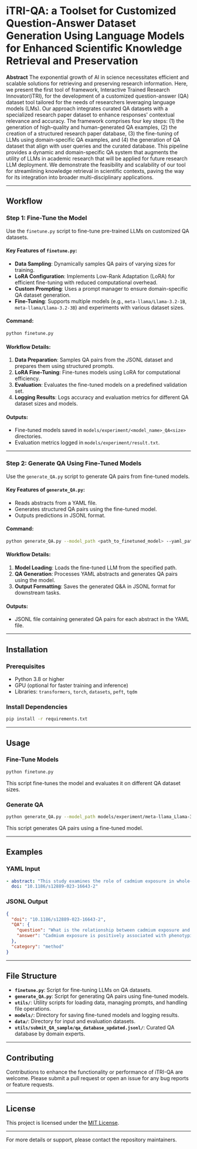 # iTRI-QA: a Toolset for Customized Question-Answer Dataset Generation Using Language Models for Enhanced Scientific Knowledge Retrieval and Preservation

**Abstract** The exponential growth of AI in science necessitates efficient and scalable solutions for retrieving and preserving research information. Here, we present the first tool of framework, Interactive Trained Research Innovator(iTRI), for the development of a customized question-answer (QA) dataset tool tailored for the needs of researchers leveraging language models (LMs). Our approach integrates curated QA datasets with a specialized research paper dataset to enhance responses' contextual relevance and accuracy. The framework comprises four key steps: (1) the generation of high-quality and human-generated QA examples, (2) the creation of a structured research paper database, (3) the fine-tuning of LLMs using domain-specific QA examples, and (4) the generation of QA dataset that align with user queries and the curated database. This pipeline provides a dynamic and domain-specific QA system that augments the utility of LLMs in academic research that will be applied for future research LLM deployment. We demonstrate the feasibility and scalability of our tool for streamlining knowledge retrieval in scientific contexts, paving the way for its integration into broader multi-disciplinary applications.

---

## Workflow

### Step 1: Fine-Tune the Model
Use the `finetune.py` script to fine-tune pre-trained LLMs on customized QA datasets.

#### Key Features of `finetune.py`:
- **Data Sampling**: Dynamically samples QA pairs of varying sizes for training.
- **LoRA Configuration**: Implements Low-Rank Adaptation (LoRA) for efficient fine-tuning with reduced computational overhead.
- **Custom Prompting**: Uses a prompt manager to ensure domain-specific QA dataset generation.
- **Fine-Tuning**: Supports multiple models (e.g., `meta-llama/Llama-3.2-1B`, `meta-llama/Llama-3.2-3B`) and experiments with various dataset sizes.

#### Command:
```bash
python finetune.py
```

#### Workflow Details:
1. **Data Preparation**: Samples QA pairs from the JSONL dataset and prepares them using structured prompts.
2. **LoRA Fine-Tuning**: Fine-tunes models using LoRA for computational efficiency.
3. **Evaluation**: Evaluates the fine-tuned models on a predefined validation set.
4. **Logging Results**: Logs accuracy and evaluation metrics for different QA dataset sizes and models.

#### Outputs:
- Fine-tuned models saved in `models/experiment/<model_name>_QA<size>` directories.
- Evaluation metrics logged in `models/experiment/result.txt`.

---

### Step 2: Generate QA Using Fine-Tuned Models
Use the `generate_QA.py` script to generate QA pairs from fine-tuned models.

#### Key Features of `generate_QA.py`:
- Reads abstracts from a YAML file.
- Generates structured QA pairs using the fine-tuned model.
- Outputs predictions in JSONL format.

#### Command:
```bash
python generate_QA.py --model_path <path_to_finetuned_model> --yaml_path <path_to_yaml> --output_path <output_jsonl>
```

#### Workflow Details:
1. **Model Loading**: Loads the fine-tuned LLM from the specified path.
2. **QA Generation**: Processes YAML abstracts and generates QA pairs using the model.
3. **Output Formatting**: Saves the generated Q&A in JSONL format for downstream tasks.

#### Outputs:
- JSONL file containing generated QA pairs for each abstract in the YAML file.

---

## Installation
### Prerequisites
- Python 3.8 or higher
- GPU (optional for faster training and inference)
- Libraries: `transformers`, `torch`, `datasets`, `peft`, `tqdm`

### Install Dependencies
```bash
pip install -r requirements.txt
```

---

## Usage
### Fine-Tune Models
```bash
python finetune.py
```
This script fine-tunes the model and evaluates it on different QA dataset sizes.

### Generate QA
```bash
python generate_QA.py --model_path models/experiment/meta-llama_Llama-3.2-3B_QA25 --yaml_path input.yaml --output_path output.jsonl
```
This script generates QA pairs using a fine-tuned model.

---

## Examples
### YAML Input
```yaml
- abstract: "This study examines the role of cadmium exposure in whole-body aging..."
  doi: "10.1186/s12889-023-16643-2"
```

### JSONL Output
```json
{
  "doi": "10.1186/s12889-023-16643-2",
  "QA": {
    "question": "What is the relationship between cadmium exposure and aging biomarkers?",
    "answer": "Cadmium exposure is positively associated with phenotypic aging, mediating a proportion of 23.2%."
  },
  "category": "method"
}
```

---

## File Structure
- **`finetune.py`**: Script for fine-tuning LLMs on QA datasets.
- **`generate_QA.py`**: Script for generating QA pairs using fine-tuned models.
- **`utils/`**: Utility scripts for loading data, managing prompts, and handling file operations.
- **`models/`**: Directory for saving fine-tuned models and logging results.
- **`data/`**: Directory for input and evaluation datasets.
- **`utils/submit_QA_sample/qa_database_updated.jsonl/`**: Curated QA database by domain experts.

---

## Contributing
Contributions to enhance the functionality or performance of iTRI-QA are welcome. Please submit a pull request or open an issue for any bug reports or feature requests.

---

## License
This project is licensed under the [MIT License](LICENSE).

---

For more details or support, please contact the repository maintainers.